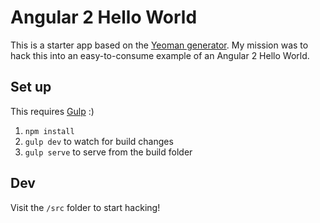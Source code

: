 # Angular 2 Hello World

This is a starter app based on the [Yeoman generator](https://github.com/swirlycheetah/generator-angular2/blob/master/README.md). My mission was to hack this into an easy-to-consume example of an Angular 2 Hello World.

## Set up
This requires [Gulp](http://gulpjs.com/) :)
1. `npm install`
2. `gulp dev` to watch for build changes
3. `gulp serve` to serve from the build folder

## Dev
Visit the `/src` folder to start hacking!
